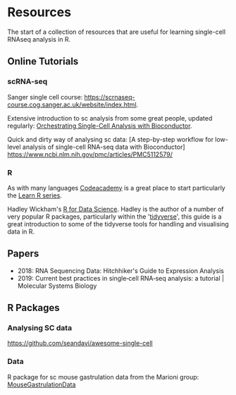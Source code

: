# Resources
The start of a collection of resources that are useful for learning single-cell RNAseq analysis in R.

## Online Tutorials
### scRNA-seq
Sanger single cell course:
https://scrnaseq-course.cog.sanger.ac.uk/website/index.html.

Extensive introduction to sc analysis from some great people, updated regularly:
[Orchestrating Single-Cell Analysis with Bioconductor](https://osca.bioconductor.org/).

Quick and dirty way of analysing sc data:
[A step-by-step workflow for low-level analysis of single-cell RNA-seq data with Bioconductor] https://www.ncbi.nlm.nih.gov/pmc/articles/PMC5112579/

### R
As with many languages [Codeacademy](https://www.codecademy.com/) is a great place to start particularly the [Learn R series](https://www.codecademy.com/learn/learn-r).

Hadley Wickham's [R for Data Science](https://r4ds.had.co.nz/). Hadley is the author of a number of very popular R packages, particularly within the '[tidyverse](https://www.tidyverse.org)', this guide is a great introduction to some of the tidyverse tools for handling and visualising data in R.

## Papers
- 2018: RNA Sequencing Data: Hitchhiker's Guide to Expression Analysis
- 2019: Current best practices in single‐cell RNA‐seq analysis: a tutorial | Molecular Systems Biology


## R Packages 
### Analysing SC data
https://github.com/seandavi/awesome-single-cell

### Data
R package for sc mouse gastrulation data from the Marioni group: [MouseGastrulationData](https://bioconductor.org/packages/devel/data/experiment/html/MouseGastrulationData.html)
